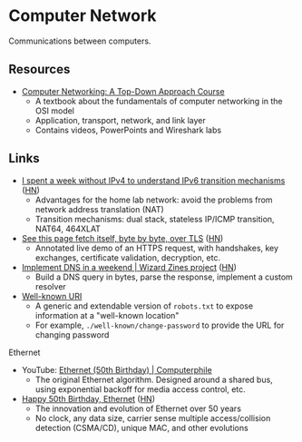 # Computer Network

Communications between computers.

## Resources

- [Computer Networking: A Top-Down Approach Course](https://gaia.cs.umass.edu/kurose_ross/lectures.php)
  - A textbook about the fundamentals of computer networking in the OSI model
  - Application, transport, network, and link layer
  - Contains videos, PowerPoints and Wireshark labs

## Links

- [I spent a week without IPv4 to understand IPv6 transition mechanisms](https://www.apalrd.net/posts/2023/network_ipv6/)
  ([HN](https://news.ycombinator.com/item?id=35041829))
  - Advantages for the home lab network: avoid the problems from network address
    translation (NAT)
  - Transition mechanisms: dual stack, stateless IP/ICMP transition, NAT64,
    464XLAT
- [See this page fetch itself, byte by byte, over TLS](https://subtls.pages.dev/)
  ([HN](https://news.ycombinator.com/item?id=35884437))
  - Annotated live demo of an HTTPS request, with handshakes, key exchanges,
    certificate validation, decryption, etc.
- [Implement DNS in a weekend | Wizard Zines project](https://implement-dns.wizardzines.com/)
  ([HN](https://news.ycombinator.com/item?id=35916064))
  - Build a DNS query in bytes, parse the response, implement a custom resolver
- [Well-known URI](https://en.wikipedia.org/w/index.php?title=Well-known_URI#List_of_well-known_URIs)
  - A generic and extendable version of `robots.txt` to expose information at a
    "well-known location"
  - For example, `./well-known/change-password` to provide the URL for changing
    password

Ethernet

- YouTube:
  [Ethernet (50th Birthday) | Computerphile](https://youtu.be/TkOVgkcrvbg)
  - The original Ethernet algorithm. Designed around a shared bus, using
    exponential backoff for media access control, etc.
- [Happy 50th Birthday, Ethernet](https://blog.apnic.net/2023/06/29/happy-50th-birthday-ethernet/)
  ([HN](https://news.ycombinator.com/item?id=36517832))
  - The innovation and evolution of Ethernet over 50 years
  - No clock, any data size, carrier sense multiple access/collision detection
    (CSMA/CD), unique MAC, and other evolutions
